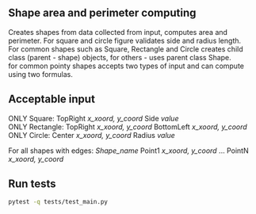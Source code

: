 ## Shape area and perimeter computing

Creates shapes from data collected from input, computes area and perimeter. For square and circle figure validates side and radius length.  
For common shapes such as Square, Rectangle and Circle creates child class (parent - shape) objects, for others - uses parent class Shape.  
for common pointy shapes accepts two types of input and can compute using two formulas.

## Acceptable input

ONLY Square: TopRight *x_xoord, y_coord* Side *value*  
ONLY Rectangle: TopRight *x_xoord, y_coord* BottomLeft *x_xoord, y_coord*   
ONLY Circle: Center *x_xoord, y_coord* Radius *value*

For all shapes with edges: *Shape_name* Point1 *x_xoord, y_coord* ... PointN *x_xoord, y_coord*

## Run tests

```bash
pytest -q tests/test_main.py
```
